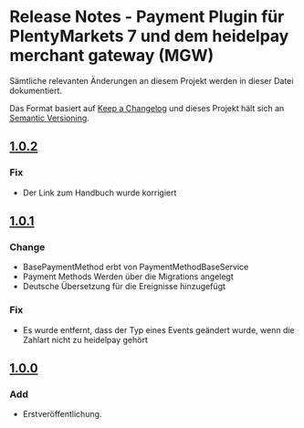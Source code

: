 # Release Notes - Payment Plugin für PlentyMarkets 7 und dem heidelpay merchant gateway (MGW)
Sämtliche relevanten Änderungen an diesem Projekt werden in dieser Datei dokumentiert.

Das Format basiert auf [Keep a Changelog](http://keepachangelog.com/en/1.0.0/) und dieses Projekt hält sich an [Semantic Versioning](http://semver.org/spec/v2.0.0.html).

## [1.0.2][1.0.2]
### Fix
- Der Link zum Handbuch wurde korrigiert 

## [1.0.1][1.0.1]
### Change
- BasePaymentMethod erbt von PaymentMethodBaseService
- Payment Methods Werden über die Migrations angelegt
- Deutsche Übersetzung für die Ereignisse hinzugefügt

### Fix
- Es wurde entfernt, dass der Typ eines Events geändert wurde, wenn die Zahlart nicht zu heidelpay gehört

## [1.0.0][1.0.0]
### Add
*   Erstveröffentlichung.

[1.0.0]: https://github.com/heidelpay/plentymarkets-merchant-gateway/tree/1.0.0
[1.0.1]: https://github.com/heidelpay/plentymarkets-merchant-gateway/compare/1.0.0...1.0.1
[1.0.2]: https://github.com/heidelpay/plentymarkets-merchant-gateway/compare/1.0.1...1.0.2